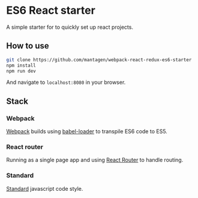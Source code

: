 # ES6 React starter

A simple starter for to quickly set up react projects.

## How to use

```sh
git clone https://github.com/mantagen/webpack-react-redux-es6-starter
npm install
npm run dev
```

And navigate to `localhost:8080` in your browser.

## Stack

### Webpack

[Webpack](https://github.com/webpack/webpack) builds using [babel-loader](https://github.com/babel/babel-loader) to transpile ES6 code to ES5.

### React router

Running as a single page app and using [React Router](https://github.com/ReactTraining/react-router) to handle routing.

### Standard

[Standard](https://github.com/feross/standard) javascript code style.

